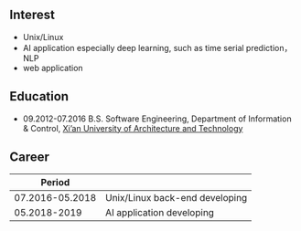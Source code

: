 

## Interest

- Unix/Linux
- AI application especially deep learning, such as time serial prediction，NLP
- web application



## Education

- 09.2012-07.2016 B.S. Software Engineering, Department of Information & Control, [Xi’an University of Architecture and Technology](http://www.xauat.edu.cn/zh-cn/index.php)

## Career

| Period          |                                |
| --------------- | ------------------------------ |
| 07.2016-05.2018 | Unix/Linux back-end developing |
| 05.2018-2019    | AI application developing      |

